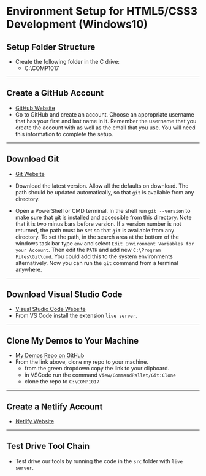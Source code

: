 # Environment Setup for HTML5/CSS3 Development (Windows10)

## Setup Folder Structure

- Create the following folder in the C drive:
  - C:\COMP1017
---

## Create a GitHub Account

- [GitHub Website](https://github.com)
- Go to GitHub and create an account. Choose an appropriate username that has your first and last name in it. Remember the username that you create the account with as well as the email that you use. You will need this information to complete the setup.

---

## Download Git

- [Git Website](https://git-scm.com/)

- Download the latest version. Allow all the defaults on download. The path should be updated automatically, so that `git` is available from any directory.
- Open a PowerShell or CMD terminal. In the shell run `git --version` to make sure that git is installed and accessible from this directory. Note that it is two minus bars before version. If a version number is not returned, the path must be set so that `git` is available from any directory. To set the path, in the search area at the bottom of the windows task bar type `env` and select `Edit Environment Variables for your Account`. Then edit the `PATH` and add new `C:\Program Files\Git\cmd`. You could add this to the system environments alternatively. Now you can run the `git` command from a terminal anywhere.
  
----

## Download Visual Studio Code

- [Visual Studio Code Website](https://code.visualstudio.com)
- From VS Code install the extension `live server`.

----

## Clone My Demos to Your Machine

- [My Demos Repo on GitHub](https://github.com/RobbinLawHTMLCSS/html-css-1-demos)
- From the link above, clone my repo to your machine.
  - from the green dropdown copy the link to your clipboard.
  - in VSCode run the command `View/CommandPallet/Git:Clone`
  - clone the repo to `C:\COMP1017`

---

## Create a Netlify Account

- [Netlify Website](https://netlify.com)

----

## Test Drive Tool Chain

- Test drive our tools by running the code in the `src` folder with `live server`.
